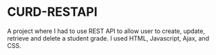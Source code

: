 # CURD-RESTAPI

A project where I had to use REST API to allow user to create, update, retrieve and delete a student grade. I used HTML, Javascript, Ajax, and CSS.
